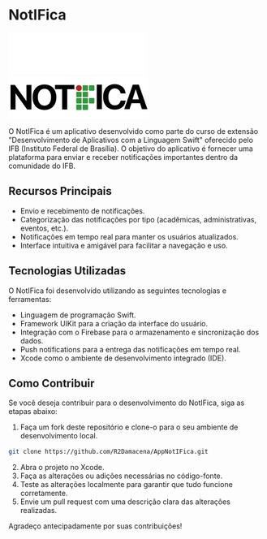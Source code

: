 # NotIFica

![NotIFica Logo](notifica_logodk.png)
<br>
![NotIFica Logo](notifica_logo.png)

O NotIFica é um aplicativo desenvolvido como parte do curso de extensão "Desenvolvimento de Aplicativos com a Linguagem Swift" oferecido pelo IFB (Instituto Federal de Brasília). O objetivo do aplicativo é fornecer uma plataforma para enviar e receber notificações importantes dentro da comunidade do IFB.

## Recursos Principais

- Envio e recebimento de notificações.
- Categorização das notificações por tipo (acadêmicas, administrativas, eventos, etc.).
- Notificações em tempo real para manter os usuários atualizados.
- Interface intuitiva e amigável para facilitar a navegação e uso.

## Tecnologias Utilizadas

O NotIFica foi desenvolvido utilizando as seguintes tecnologias e ferramentas:

- Linguagem de programação Swift.
- Framework UIKit para a criação da interface do usuário.
- Integração com o Firebase para o armazenamento e sincronização dos dados.
- Push notifications para a entrega das notificações em tempo real.
- Xcode como o ambiente de desenvolvimento integrado (IDE).

## Como Contribuir

Se você deseja contribuir para o desenvolvimento do NotIFica, siga as etapas abaixo:

1. Faça um fork deste repositório e clone-o para o seu ambiente de desenvolvimento local.

```bash
git clone https://github.com/R2Damacena/AppNotIFica.git
```

2. Abra o projeto no Xcode.
3. Faça as alterações ou adições necessárias no código-fonte.
4. Teste as alterações localmente para garantir que tudo funcione corretamente.
5. Envie um pull request com uma descrição clara das alterações realizadas.

Agradeço antecipadamente por suas contribuições!



